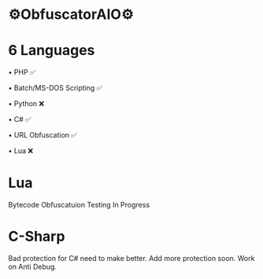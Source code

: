 # ⚙️ObfuscatorAIO⚙️

# 6 Languages
<p>• PHP ✅</p>
<p>• Batch/MS-DOS Scripting ✅</p>
<p>• Python ❌</p>
<p>• C# ✅</p>
<p>• URL Obfuscation ✅</p>
<p>• Lua ❌</p>

# Lua
<p>Bytecode Obfuscatuion Testing In Progress</p>

# C-Sharp
<p>Bad protection for C# need to make better. Add more protection soon. Work on Anti Debug.</p>
